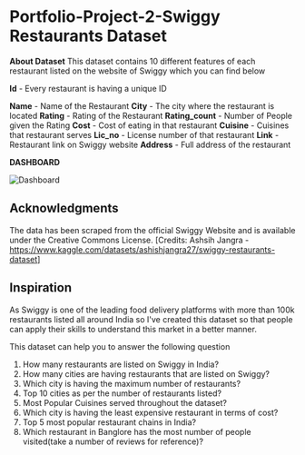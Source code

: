 # Portfolio-Project-2-Swiggy Restaurants Dataset 

**About Dataset**
This dataset contains 10 different features of each restaurant listed on the website of Swiggy which you can find below

**Id** - Every restaurant is having a unique ID

**Name** - Name of the Restaurant
**City** - The city where the restaurant is located
**Rating** - Rating of the Restaurant
**Rating_count** - Number of People given the Rating
**Cost** - Cost of eating in that restaurant
**Cuisine** - Cuisines that restaurant serves
**Lic_no** - License number of that restaurant
**Link** - Restaurant link on Swiggy website
**Address** - Full address of the restaurant

**DASHBOARD**

![Dashboard](https://github.com/AdarshJha5/Portfolio-Project-2-Swiggy/assets/153823115/95fb61ce-725b-426f-ba22-834ff1f9e2f1)

## Acknowledgments

The data has been scraped from the official Swiggy Website and is available under the Creative Commons License.
[Credits: Ashsih Jangra - https://www.kaggle.com/datasets/ashishjangra27/swiggy-restaurants-dataset]

## Inspiration

As Swiggy is one of the leading food delivery platforms with more than 100k restaurants listed all around India so I've created this dataset so that people can apply their skills to understand this market in a better manner.

This dataset can help you to answer the following question

1. How many restaurants are listed on Swiggy in India?
2. How many cities are having restaurants that are listed on Swiggy?
3. Which city is having the maximum number of restaurants?
4. Top 10 cities as per the number of restaurants listed?
5. Most Popular Cuisines served throughout the dataset?
6. Which city is having the least expensive restaurant in terms of cost?
7. Top 5 most popular restaurant chains in India?
8. Which restaurant in Banglore has the most number of people visited(take a number of reviews for reference)?
